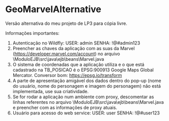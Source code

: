 # GeoMarvelAlternative

Versão alternativa do meu projeto de LP3 para cópia livre.

Informações importantes:

1. Autenticação no Wildfly: USER: admin SENHA: !@#admin123
2. Preencher as chaves da aplicação com as suas da Marvel (https://developer.marvel.com/account) no arquivo \ModuloEJB\src\java\ejb\beans\Marvel.java
3. O sistema de coordenadas que a aplicação utiliza e o que está cadastrado na TB_POSICAO é o EPSG:900913 Google Maps Global Mercator. Conversor bom: https://epsg.io/transform
4. A parte de apresentação amigável dos dados dentro do pop-up (nome do usuário, nome do personagem e imagem do personagem) não está implementada, use sua criatividade.
5. Se for rodar a aplicação num ambiente com proxy, descomentar as linhas referentes no arquivo \ModuloEJB\src\java\ejb\beans\Marvel.java e preencher com as informações de proxy atuais.
6. Usuário para acesso do web service: USER: user SENHA: !@#user123
